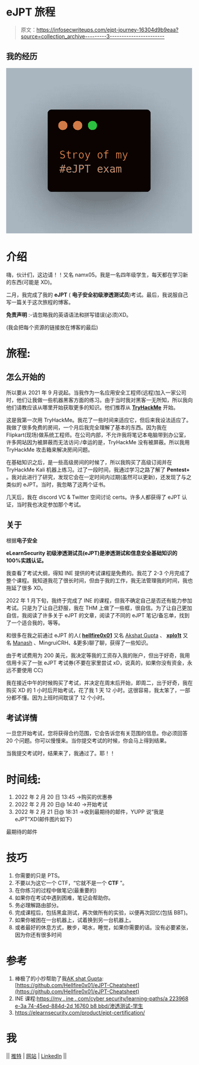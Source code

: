 # eJPT 旅程

> 原文：<https://infosecwriteups.com/ejpt-journey-16304d9b9eaa?source=collection_archive---------3----------------------->

## 我的经历

![](img/17abfab968d283731c674ab8f0a2cea8.png)

# 介绍

嗨，伙计们，这边请！！又名 namx05。我是一名四年级学生，每天都在学习新的东西(可能是 XD)。

二月，我完成了我的 **eJPT** ( **电子安全初级渗透测试员**)考试。最后，我说服自己写一篇关于这次旅程的博客。

**免责声明** :-请忽略我的英语语法和拼写错误(必须)XD。

(我会把每个资源的链接放在博客的最后)

# 旅程:

## 怎么开始的

所以要从 2021 年 9 月说起。当我作为一名应用安全工程师(远程)加入一家公司时，他们让我做一些机器黑客方面的练习。由于当时我对黑客一无所知，所以我向他们请教应该从哪里开始获取更多的知识。他们推荐从 [**TryHackMe**](https://tryhackme.com) 开始。

这是我第一次用 TryHackMe。我花了一些时间来适应它，但后来我设法适应了。我做了很多免费的房间，一个月后我完全理解了基本的东西。因为我在 Flipkart(现场)做系统工程师。在公司内部，不允许我将笔记本电脑带到办公室，许多网站因为被屏蔽而无法访问:/幸运的是，TryHackMe 没有被屏蔽。所以我用 TryHackMe 攻击箱来解决房间问题。

在基础知识之后，是一些高级房间的时候了，所以我购买了高级订阅并在 TryHackMe Kali 机器上练习。过了一段时间，我通过学习之路了解了 **Pentest+** 。我对此进行了研究，发现它会在一定时间内过期(虽然可以更新)，还发现了与之类似的 eJPT。当时，我忽略了这两个证书。

几天后，我在 discord VC & Twitter 空间讨论 certs。许多人都获得了 eJPT 认证，当时我也决定参加那个考试。

## 关于

根据**电子安全**

**eLearnSecurity 初级渗透测试员(eJPT)是渗透测试和信息安全基础知识的 100%实践认证。**

我查看了考试大纲，得知 INE 提供的考试课程是免费的。我花了 2-3 个月完成了整个课程。我知道我花了很长时间，但由于我的工作，我无法管理我的时间，我也拖延了很多 XD。

2022 年 1 月下旬，我终于完成了 INE 的课程，但我不确定自己是否还有能力参加考试。只是为了让自己舒服，我在 THM 上做了一些框，很自信。为了让自己更加自信，我阅读了许多关于 eJPT 的文章，阅读了不同的 eJPT 笔记/备忘单，找到了一个适合我的，等等。

和很多在我之前通过 eJPT 的人( [**hellfire0x01**](https://twitter.com/Hellfire0x01) 又名 [Akshat Gupta](https://medium.com/u/5981899dab28) 、 [**xplo1t**](https://twitter.com/manash036) 又名 [Manash](https://medium.com/u/588d9cd469e8) 、MingruiCRH、&更多)聊了聊，获得了一些知识。

由于考试费用为 200 美元，我决定等我的工资存入我的账户，但出于好奇，我用信用卡买了一张 eJPT 考试券(不要在家里尝试 xD，说真的，如果你没有资金，永远不要使用 CC)

我在接近中午的时候购买了考试，并决定在周末后开始，即周二，出于好奇，我在购买 XD 的 1 小时后开始考试，花了我 1 天 12 小时。这很容易，我太笨了，一部分都不懂。因为上班时间耽误了 12 个小时。

## 考试详情

一旦您开始考试，您将获得合约范围，它会告诉您有关范围的信息。你必须回答 20 个问题。你可以慢慢来。当你提交考试的时候，你会马上得到结果。

当我提交考试时，结果来了，我通过了。耶！！

# 时间线:

1.  2022 年 2 月 20 日 13:45 →购买的优惠券
2.  2022 年 2 月 20 日@ 14:40 →开始考试
3.  2022 年 2 月 21 日@ 18:31 →收到最期待的邮件，YUPP 说“我是 eJPT”XD(邮件图片如下)

最期待的邮件

# 技巧

1.  你需要的只是 PTS。
2.  不要以为这它一个 CTF，“它就不是一个 **CTF** ”。
3.  在你练习的过程中做笔记(最重要的)
4.  如果你在考试中遇到困难，笔记会帮助你。
5.  务必理解路由部分。
6.  完成课程后，包括黑盒测试，再次做所有的实验，以便再次回忆(包括 BBT)。
7.  如果你被困在一台机器上，试着换到另一台机器上。
8.  或者最好的休息方式，散步，喝水，睡觉，如果你需要的话。没有必要紧张，因为你还有很多时间

# 参考

1.  棒极了的小抄帮助了我[AK shat Gupta](https://medium.com/u/5981899dab28):[https://github.com/Hellfire0x01/eJPT-Cheatsheet](https://github.com/Hellfire0x01/eJPT-Cheatsheet)
2.  INE 课程:[https://my . ine . com/cyber security/learning-paths/a 223968 e-3a 74-45ed-884d-2d 16760 b8 bbd/渗透测试-学生](https://my.ine.com/CyberSecurity/learning-paths/a223968e-3a74-45ed-884d-2d16760b8bbd/penetration-testing-student)
3.  https://elearnsecurity.com/product/ejpt-certification/

# 我

|| [推特](https://twitter.com/namx05) | [网站](https://namx05.github.io) | [LinkedIn](https://linkedin.com/in/namx05) ||